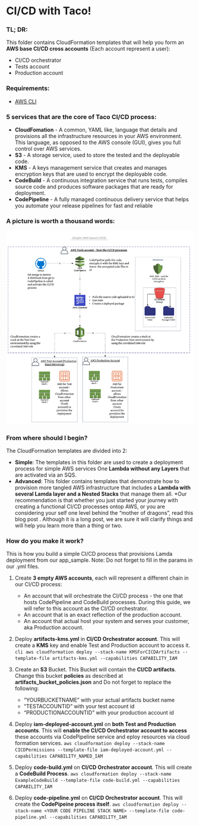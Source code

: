 # CI/CD with Taco!

### TL; DR:
This folder contains CloudFormation templates that will help you form an **AWS base CI/CD cross accounts** (Each account represent a user):
-   CI/CD orchestrator
-   Tests account
-   Production account

### Requirements:
* [AWS CLI](https://docs.aws.amazon.com/cli/latest/userguide/cli-chap-install.html)

### 5 services that are the core of Taco CI/CD process:
-  **CloudFomation** - A common, YAML like, language that details and provisions all the infrastructure resources in your AWS environment. This language, as opposed to the AWS console (GUI), gives you full control over AWS services.
-  **S3** - A storage service, used to store the tested and the deployable code.
-   **KMS** - A keys management service that creates and manages encryption keys that are used to encrypt the deployable code.
-   **CodeBuild** - A continuous integration service that runs tests, compiles source code and produces software packages that are ready for deployment.
-   **CodePipeline** - A fully managed continuous delivery service that helps you automate your release pipelines for fast and reliable


### A picture is worth a thousand words:
**![ci_cd](https://github.com/Intsights/taco/blob/master/ci_cd/ci_cd.png)**


### From where should I begin?
The CloudFormation templates are divided into 2:
-   **Simple**:  The templates in this folder are used to create a deployment process for simple AWS services One **Lambda without any Layers** that are activated via an SQS.
-   **Advanced**: This folder contains templates that demonstrate how to provision more tangled AWS infrastructure that includes a **Lambda with several Lamda layer and a Nested Stacks** that manage them all.
*Our recommendation is that whether you just started your journey with creating a functional CI/CD processes ontop AWS, or you are considering your self one level behind the “mother of dragons”, read this blog post <add a link>. Although it is a long post, we are sure it will clarify things and will help you learn more than a thing or two.


### How do you make it work?

This is how you build a simple CI/CD process that provisions Lamda deployment from our app_sample.
Note: Do not forget to fill in the params in our .yml files.



1.  Create **3 empty AWS accounts**, each will represent a different chain in our CI/CD process:
	* An account that will orchestrate the CI/CD process - the one that hosts CodePipeline and CodeBuild processes. During this guide, we will refer to this account as the CI/CD orchestrator.
	* An account that is an exact reflection of the production account.
	* An account that actual host your system and serves your customer, aka Production account.
2. Deploy **artifacts-kms.yml** in **CI/CD Orchestrator account**. This will create a **KMS** key and enable Test and Production account to access it.
    ```cli aws cloudformation deploy --stack-name KMSForCICDArtifacts --template-file artifacts-kms.yml --capabilities CAPABILITY_IAM```
3.  Create an **S3** Bucket. This Bucket will contain the **CI/CD artifacts**. Change this bucket **policies** as described at **artifacts_bucket_policies.json** and Do not forget to replace the following:
	* “YOURBUCKETNAME” with your actual artifacts bucket name
	* “TESTACCOUNTID” with your test account id
	* “PRODUCTIONACCOUNTID” with your production account id

4.  Deploy **iam-deployed-account.yml** on **both Test and Production accounts**. This will **enable the CI/CD Orchestrator account to access** these accounts via CodePipeline service and eploy resources via cloud formation services.
```aws cloudformation deploy --stack-name CICDPermissions --template-file iam-deployed-account.yml --capabilities CAPABILITY_NAMED_IAM```

5.  Deploy **code-build.yml** on **CI/CD Orchestrator account**. This will create a **CodeBuild Process**.
```aws cloudformation deploy --stack-name ExampleCodeBuild --template-file code-build.yml --capabilities CAPABILITY_IAM```

6.  Deploy **code-pipeline.yml** on **CI/CD Orchestrator account**. This will create the **CodePipeine process itself**.
```aws cloudformation deploy --stack-name <YOUR CODE PIPELINE STACK NAME> --template-file code-pipeline.yml --capabilities CAPABILITY_IAM```


